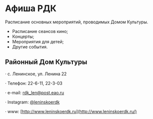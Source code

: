 # Афиша РДК

Расписание основных мероприятий, проводимых Домом Культуры.

- Расписание сеансов кино;
- Концерты;
- Мероприятия для детей;
- Другие события.

## Районный Дом Культуры

· с. Ленинское, ул. Ленина 22

· Телефон: 22-6-11, 22-3-03

· e-mail: [rdk_len@post.eao.ru](mailto:rdk_len@post.eao.ru)

· Instagram: [@leninskoerdk](https://www.instagram.com/leninskoerdk/)

· www: [http://www.leninskoerdk.ru](http://www.leninskoerdk.ru/)
